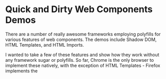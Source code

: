 Quick and Dirty Web Components Demos
=====

There are a number of really awesome frameworks employing polyfills for various features of web components. The demos include Shadow DOM, HTML Templates, and HTML Imports.

I wanted to take a few of these features and show how they work without any framework sugar or polyfills. So far, Chrome is the only browser to implement these natively, with the exception of HTML Templates - Firefox implements the <template> tag too!

Note that `createShadowRoot()` as defined in the spec is prefixed as `webkitCreateShadowRoot()` in Chrome's implementation. Also, you will need to visit `chrome://flags` to enable HTML Imports, as it is still an experimental feature.

Why no sugar and no polyfills? A lot of people keep asking me for minimal examples of how this stuff works. There are some excellent examples at HTML5 Rocks, but here is a repo you can fork and play with directly.

I hacked this together in the aftermath of a very terrible bout of sickness, so pull requests to correct any shortcomings are encouraged and appreciated.

- A

License
=====

MIT.